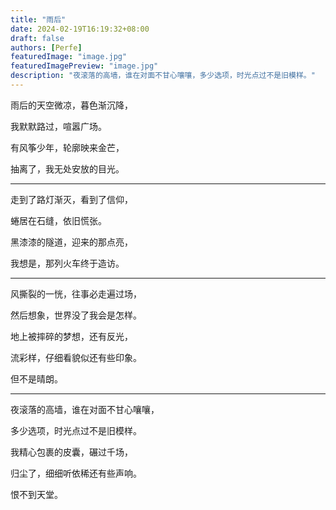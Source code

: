 ```yaml
---
title: "雨后"
date: 2024-02-19T16:19:32+08:00
draft: false
authors: [Perfe]
featuredImage: "image.jpg"
featuredImagePreview: "image.jpg"
description: "夜滚落的高墙，谁在对面不甘心嚷嚷，多少选项，时光点过不是旧模样。"
---
```

<!--more-->

雨后的天空微凉，暮色渐沉降，

我默默路过，喧嚣广场。

有风筝少年，轮廓映来金芒，

抽离了，我无处安放的目光。

---

走到了路灯渐灭，看到了信仰，

蜷居在石缝，依旧慌张。

黑漆漆的隧道，迎来的那点亮，

我想是，那列火车终于造访。

---

风撕裂的一恍，往事必走遍过场，

然后想象，世界没了我会是怎样。

地上被摔碎的梦想，还有反光，

流彩样，仔细看貌似还有些印象。

但不是晴朗。

---

夜滚落的高墙，谁在对面不甘心嚷嚷，

多少选项，时光点过不是旧模样。

我精心包裹的皮囊，碾过千场，

归尘了，细细听依稀还有些声响。

恨不到天堂。